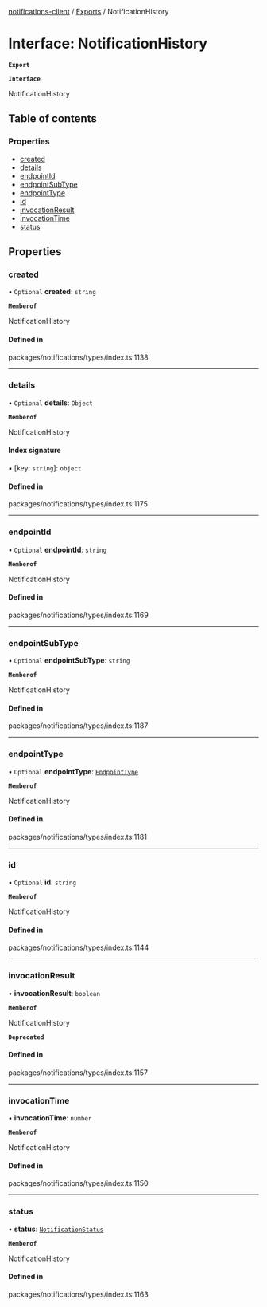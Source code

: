 [notifications-client](../README.md) / [Exports](../modules.md) / NotificationHistory

# Interface: NotificationHistory

**`Export`**

**`Interface`**

NotificationHistory

## Table of contents

### Properties

- [created](NotificationHistory.md#created)
- [details](NotificationHistory.md#details)
- [endpointId](NotificationHistory.md#endpointid)
- [endpointSubType](NotificationHistory.md#endpointsubtype)
- [endpointType](NotificationHistory.md#endpointtype)
- [id](NotificationHistory.md#id)
- [invocationResult](NotificationHistory.md#invocationresult)
- [invocationTime](NotificationHistory.md#invocationtime)
- [status](NotificationHistory.md#status)

## Properties

### created

• `Optional` **created**: `string`

**`Memberof`**

NotificationHistory

#### Defined in

packages/notifications/types/index.ts:1138

___

### details

• `Optional` **details**: `Object`

**`Memberof`**

NotificationHistory

#### Index signature

▪ [key: `string`]: `object`

#### Defined in

packages/notifications/types/index.ts:1175

___

### endpointId

• `Optional` **endpointId**: `string`

**`Memberof`**

NotificationHistory

#### Defined in

packages/notifications/types/index.ts:1169

___

### endpointSubType

• `Optional` **endpointSubType**: `string`

**`Memberof`**

NotificationHistory

#### Defined in

packages/notifications/types/index.ts:1187

___

### endpointType

• `Optional` **endpointType**: [`EndpointType`](../enums/EndpointType.md)

**`Memberof`**

NotificationHistory

#### Defined in

packages/notifications/types/index.ts:1181

___

### id

• `Optional` **id**: `string`

**`Memberof`**

NotificationHistory

#### Defined in

packages/notifications/types/index.ts:1144

___

### invocationResult

• **invocationResult**: `boolean`

**`Memberof`**

NotificationHistory

**`Deprecated`**

#### Defined in

packages/notifications/types/index.ts:1157

___

### invocationTime

• **invocationTime**: `number`

**`Memberof`**

NotificationHistory

#### Defined in

packages/notifications/types/index.ts:1150

___

### status

• **status**: [`NotificationStatus`](../enums/NotificationStatus.md)

**`Memberof`**

NotificationHistory

#### Defined in

packages/notifications/types/index.ts:1163
